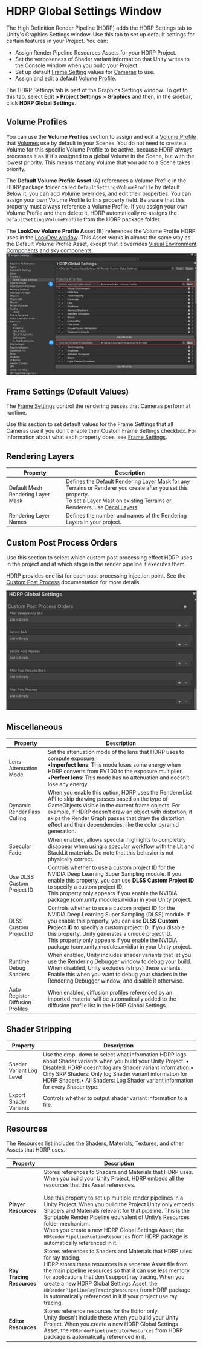 # HDRP Global Settings Window

The High Definition Render Pipeline (HDRP) adds the HDRP Settings tab to Unity's Graphics Settings window. Use this tab to set up default settings for certain features in your Project. You can:

- Assign Render Pipeline Resources Assets for your HDRP Project.
- Set the verboseness of Shader variant information that Unity writes to the Console window when you build your Project.
- Set up default [Frame Setting](Frame-Settings.md) values for [Cameras](HDRP-Camera.md) to use.
- Assign and edit a default [Volume Profile](Volume-Profile.md).

The HDRP Settings tab is part of the Graphics Settings window. To get to this tab, select **Edit > Project Settings > Graphics** and then, in the sidebar, click **HDRP Global Settings**.

## <a name="volume-profiles"></a> Volume Profiles

You can use the **Volume Profiles** section to assign and edit a [Volume Profile](Volume-Profile.md) that [Volumes](Volumes.md) use by default in your Scenes. You do not need to create a Volume for this specific Volume Profile to be active, because HDRP always processes it as if it's assigned to a global Volume in the Scene, but with the lowest priority. This means that any Volume that you add to a Scene takes priority.

The **Default Volume Profile Asset** (A) references a Volume Profile in the HDRP package folder called `DefaultSettingsVolumeProfile` by default. Below it, you can add [Volume overrides](Volume-Components.md), and edit their properties. You can assign your own Volume Profile to this property field. Be aware that this property must always reference a Volume Profile. If you assign your own Volume Profile and then delete it, HDRP automatically re-assigns the `DefaultSettingsVolumeProfile` from the HDRP package folder.

The **LookDev Volume Profile Asset** (B) references the Volume Profile HDRP uses in the [LookDev window](Look-Dev.md). This Asset works in almost the same way as the Default Volume Profile Asset, except that it overrides [Visual Environment Components](Override-Visual-Environment.md) and sky components.![](Images/HDRPgs_Volume_Profiles.png)

## Frame Settings (Default Values)

The [Frame Settings](Frame-Settings.md) control the rendering passes that Cameras perform at runtime.

Use this section to set default values for the Frame Settings that all Cameras use if you don't enable their Custom Frame Settings checkbox. For information about what each property does, see [Frame Settings](Frame-Settings.md).

## Rendering Layers

| **Property**              | **Description**                                              |
| --------------------------| ------------------------------------------------------------ |
| Default Mesh Rendering Layer Mask | Defines the Default Rendering Layer Mask for any Terrains or Renderer you create after you set this property.<br/> To set a Layer Mast on existing Terrains or Renderers, use [Decal Layers](Decal.md.) |
| Rendering Layer Names     | Defines the number and names of the Rendering Layers in your project. |

## Custom Post Process Orders

Use this section to select which custom post processing effect HDRP uses in the project and at which stage in the render pipeline it executes them.

HDRP provides one list for each post processing injection point. See the [Custom Post Process](Custom-Post-Process.md) documentation for more details.

![](Images/HDRPgs_Custom_PP.png)

## Miscellaneous

| **Property**                     | **Description**                                              |
|----------------------------------| ------------------------------------------------------------ |
| Lens Attenuation Mode            | Set the attenuation mode of the lens that HDRP uses to compute exposure. <br/> &#8226;**Imperfect lens**: This mode loses some energy when HDRP converts from EV100 to the exposure multiplier.<br/> &#8226;**Perfect lens**: This mode has no attenuation and doesn't lose any energy. |
| Dynamic Render Pass Culling      | When you enable this option, HDRP uses the RendererList API to skip drawing passes based on the type of GameObjects visible in the current frame objects. For example, if HDRP doesn't draw an object with distortion, it skips the Render Graph passes that draw the distortion effect and their dependencies, like the color pyramid generation. |
| Specular Fade                    | When enabled, allows specular highlights to completely disappear when using a specular workflow with the Lit and StackLit materials. Do note that this behavior is not physically correct.                                                                                                                                                                                                       |
| Use DLSS Custom Project ID       | Controls whether to use a custom project ID for the NVIDIA Deep Learning Super Sampling module. If you enable this property, you can use **DLSS Custom Project ID** to specify a custom project ID.<br/>This property only appears if you enable the NVIDIA package (com.unity.modules.nvidia) in your Unity project. |
| DLSS Custom Project ID           | Controls whether to use a custom project ID for the NVIDIA Deep Learning Super Sampling (DLSS) module. If you enable this property, you can use **DLSS Custom Project ID** to specify a custom project ID. If you disable this property, Unity generates a unique project ID. <br/>This property only appears if you enable the NVIDIA package (com.unity.modules.nvidia) in your Unity project. |
| Runtime Debug Shaders            | When enabled, Unity includes shader variants that let you use the Rendering Debugger window to debug your build. When disabled, Unity excludes (strips) these variants. Enable this when you want to debug your shaders in the Rendering Debugger window, and disable it otherwise. |
| Auto Register Diffusion Profiles | When enabled, diffusion profiles referenced by an imported material will be automatically added to the diffusion profile list in the HDRP Global Settings. |

## Shader Stripping

| **Property**              | **Description**                                              |
| --------------------------| ------------------------------------------------------------ |
| Shader Variant Log Level  | Use the drop-down to select what information HDRP logs about Shader variants when you build your Unity Project. • Disabled: HDRP doesn’t log any Shader variant information.• Only SRP Shaders: Only log Shader variant information for HDRP Shaders.• All Shaders: Log Shader variant information for every Shader type. |
| Export Shader Variants | Controls whether to output shader variant information to a file. |

## Resources

The Resources list includes the Shaders, Materials, Textures, and other Assets that HDRP uses.

| **Property**              | **Description**                                              |
| ------------------------- | ------------------------------------------------------------ |
| **Player Resources**      | Stores references to Shaders and Materials that HDRP uses. When you build your Unity Project, HDRP embeds all the resources that this Asset references.<br/><br/>Use this property to set up multiple render pipelines in a Unity Project. When you build the Project Unity only embeds Shaders and Materials relevant for that pipeline. This is the Scriptable Render Pipeline equivalent of Unity’s Resources folder mechanism.<br/>When you create a new HDRP Global Settings Asset, the `HDRenderPipelineRuntimeResources` from HDRP package is automatically referenced in it. |
| **Ray Tracing Resources** | Stores references to Shaders and Materials that HDRP uses for ray tracing.<br/>HDRP stores these resources in a separate Asset file from the main pipeline resources so that it can use less memory for applications that don't support ray tracing. When you create a new HDRP Global Settings Asset, the `HDRenderPipelineRayTracingResources` from HDRP package is automatically referenced in it if your project use ray tracing. |
| **Editor Resources**      | Stores reference resources for the Editor only.<br/>Unity doesn't include these when you build your Unity Project. When you create a new HDRP Global Settings Asset, the `HDRenderPipelineEditorResources` from HDRP package is automatically referenced in it. |

